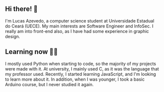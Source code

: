 ## Hi there! 👋
I'm Lucas Azevedo, a computer science student at Universidade Estadual do Ceará (UECE). 
My main interests are Software Engineer and InfoSec. I really am into front-end also, as I have had some experience in graphic design.

## Learning now 👨‍💻
I mostly used Python when starting to code, so the majority of my projects were made with it. At university, I mainly used C, as it was the language that my professor used. Recently, I started learning JavaScript, and I'm looking to learn more about it. In addition, when I was younger, I took a basic Arduino course, but I never studied it again.

<div>
  <img height="15" width='20' src="https://cdn.jsdelivr.net/gh/devicons/devicon/icons/python/python-original.svg" />
  <img height="15" width='20' src="https://cdn.jsdelivr.net/gh/devicons/devicon/icons/c/c-original.svg" />
  <img height="15" width='20' src="https://cdn.jsdelivr.net/gh/devicons/devicon/icons/javascript/javascript-original.svg" />
  <img height="15" width='20' src="https://cdn.jsdelivr.net/gh/devicons/devicon/icons/arduino/arduino-original.svg" /> 
</div>
